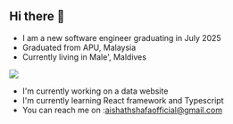 ## Hi there 👋
- I am a new software engineer graduating in July 2025
- Graduated from APU, Malaysia
- Currently living in Male', Maldives

![](https://komarev.com/ghpvc/?username=your-github-username)      

- I'm currently working on a data website
- I'm currently learning React framework and Typescript
- You can reach me on :aishathshafaofficial@gmail.com

<!--
**AishShafa/AishShafa** is a ✨ _special_ ✨ repository because its `README.md` (this file) appears on your GitHub profile.

Here are some ideas to get you started:

- 🔭 I’m currently working on ...
- 🌱 I’m currently learning ...
- 👯 I’m looking to collaborate on ...
- 🤔 I’m looking for help with ...
- 💬 Ask me about ...
- 📫 How to reach me: ...
- 😄 Pronouns: ...
- ⚡ Fun fact: ...
-->
